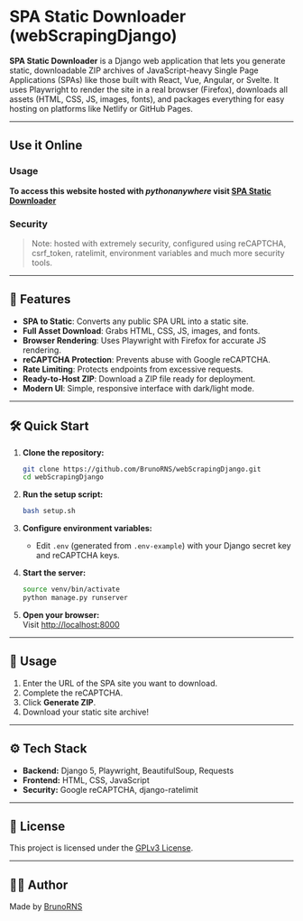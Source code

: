 # SPA Static Downloader (webScrapingDjango)

**SPA Static Downloader** is a Django web application that lets you generate static, downloadable ZIP archives of JavaScript-heavy Single Page Applications (SPAs) like those built with React, Vue, Angular, or Svelte. It uses Playwright to render the site in a real browser (Firefox), downloads all assets (HTML, CSS, JS, images, fonts), and packages everything for easy hosting on platforms like Netlify or GitHub Pages.

---

## Use it Online

### Usage

**To access this website hosted with _pythonanywhere_ visit [SPA Static Downloader](.)**

### Security

> Note: hosted with extremely security, configured using reCAPTCHA, csrf_token, ratelimit, environment variables and much more security tools.

---

## 🚀 Features

- **SPA to Static**: Converts any public SPA URL into a static site.
- **Full Asset Download**: Grabs HTML, CSS, JS, images, and fonts.
- **Browser Rendering**: Uses Playwright with Firefox for accurate JS rendering.
- **reCAPTCHA Protection**: Prevents abuse with Google reCAPTCHA.
- **Rate Limiting**: Protects endpoints from excessive requests.
- **Ready-to-Host ZIP**: Download a ZIP file ready for deployment.
- **Modern UI**: Simple, responsive interface with dark/light mode.

---

## 🛠️ Quick Start

1. **Clone the repository:**

   ```bash
   git clone https://github.com/BrunoRNS/webScrapingDjango.git
   cd webScrapingDjango
   ```

2. **Run the setup script:**

   ```bash
   bash setup.sh
   ```

3. **Configure environment variables:**

   - Edit `.env` (generated from `.env-example`) with your Django secret key and reCAPTCHA keys.

4. **Start the server:**

   ```bash
   source venv/bin/activate
   python manage.py runserver
   ```

5. **Open your browser:**  
   Visit [http://localhost:8000](http://localhost:8000)

---

## 📝 Usage

1. Enter the URL of the SPA site you want to download.
2. Complete the reCAPTCHA.
3. Click **Generate ZIP**.
4. Download your static site archive!

---

## ⚙️ Tech Stack

- **Backend:** Django 5, Playwright, BeautifulSoup, Requests
- **Frontend:** HTML, CSS, JavaScript
- **Security:** Google reCAPTCHA, django-ratelimit

---

## 📄 License

This project is licensed under the [GPLv3 License](https://www.gnu.org/licenses/gpl-3.0.html).

---

## 🙋‍♂️ Author

Made by [BrunoRNS](https://github.com/BrunoRNS)
